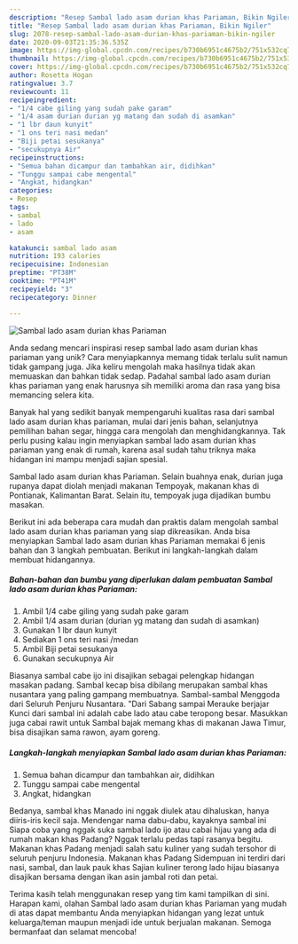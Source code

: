 ```yaml
---
description: "Resep Sambal lado asam durian khas Pariaman, Bikin Ngiler"
title: "Resep Sambal lado asam durian khas Pariaman, Bikin Ngiler"
slug: 2078-resep-sambal-lado-asam-durian-khas-pariaman-bikin-ngiler
date: 2020-09-03T21:35:36.535Z
image: https://img-global.cpcdn.com/recipes/b730b6951c4675b2/751x532cq70/sambal-lado-asam-durian-khas-pariaman-foto-resep-utama.jpg
thumbnail: https://img-global.cpcdn.com/recipes/b730b6951c4675b2/751x532cq70/sambal-lado-asam-durian-khas-pariaman-foto-resep-utama.jpg
cover: https://img-global.cpcdn.com/recipes/b730b6951c4675b2/751x532cq70/sambal-lado-asam-durian-khas-pariaman-foto-resep-utama.jpg
author: Rosetta Hogan
ratingvalue: 3.7
reviewcount: 11
recipeingredient:
- "1/4 cabe giling yang sudah pake garam"
- "1/4 asam durian durian yg matang dan sudah di asamkan"
- "1 lbr daun kunyit"
- "1 ons teri nasi medan"
- "Biji petai sesukanya"
- "secukupnya Air"
recipeinstructions:
- "Semua bahan dicampur dan tambahkan air, didihkan"
- "Tunggu sampai cabe mengental"
- "Angkat, hidangkan"
categories:
- Resep
tags:
- sambal
- lado
- asam

katakunci: sambal lado asam 
nutrition: 193 calories
recipecuisine: Indonesian
preptime: "PT38M"
cooktime: "PT41M"
recipeyield: "3"
recipecategory: Dinner

---
```



![Sambal lado asam durian khas Pariaman](https://img-global.cpcdn.com/recipes/b730b6951c4675b2/751x532cq70/sambal-lado-asam-durian-khas-pariaman-foto-resep-utama.jpg)

Anda sedang mencari inspirasi resep sambal lado asam durian khas pariaman yang unik? Cara menyiapkannya memang tidak terlalu sulit namun tidak gampang juga. Jika keliru mengolah maka hasilnya tidak akan memuaskan dan bahkan tidak sedap. Padahal sambal lado asam durian khas pariaman yang enak harusnya sih memiliki aroma dan rasa yang bisa memancing selera kita.

Banyak hal yang sedikit banyak mempengaruhi kualitas rasa dari sambal lado asam durian khas pariaman, mulai dari jenis bahan, selanjutnya pemilihan bahan segar, hingga cara mengolah dan menghidangkannya. Tak perlu pusing kalau ingin menyiapkan sambal lado asam durian khas pariaman yang enak di rumah, karena asal sudah tahu triknya maka hidangan ini mampu menjadi sajian spesial.

Sambal lado asam durian khas Pariaman. Selain buahnya enak, durian juga rupanya dapat diolah menjadi makanan Tempoyak, makanan khas di Pontianak, Kalimantan Barat. Selain itu, tempoyak juga dijadikan bumbu masakan.


Berikut ini ada beberapa cara mudah dan praktis dalam mengolah sambal lado asam durian khas pariaman yang siap dikreasikan. Anda bisa menyiapkan Sambal lado asam durian khas Pariaman memakai 6 jenis bahan dan 3 langkah pembuatan. Berikut ini langkah-langkah dalam membuat hidangannya.

<!--inarticleads1-->

##### Bahan-bahan dan bumbu yang diperlukan dalam pembuatan Sambal lado asam durian khas Pariaman:

1. Ambil 1/4 cabe giling yang sudah pake garam
1. Ambil 1/4 asam durian (durian yg matang dan sudah di asamkan)
1. Gunakan 1 lbr daun kunyit
1. Sediakan 1 ons teri nasi /medan
1. Ambil Biji petai sesukanya
1. Gunakan secukupnya Air


Biasanya sambal cabe ijo ini disajikan sebagai pelengkap hidangan masakan padang. Sambal kecap bisa dibilang merupakan sambal khas nusantara yang paling gampang membuatnya. Sambal-sambal Menggoda dari Seluruh Penjuru Nusantara. &#34;Dari Sabang sampai Merauke berjajar Kunci dari sambal ini adalah cabe lado atau cabe teropong besar. Masukkan juga cabai rawit untuk Sambal bajak memang khas di makanan Jawa Timur, bisa disajikan sama rawon, ayam goreng. 

<!--inarticleads2-->

##### Langkah-langkah menyiapkan Sambal lado asam durian khas Pariaman:

1. Semua bahan dicampur dan tambahkan air, didihkan
1. Tunggu sampai cabe mengental
1. Angkat, hidangkan


Bedanya, sambal khas Manado ini nggak diulek atau dihaluskan, hanya diiris-iris kecil saja. Mendengar nama dabu-dabu, kayaknya sambal ini Siapa coba yang nggak suka sambal lado ijo atau cabai hijau yang ada di rumah makan khas Padang? Nggak terlalu pedas tapi rasanya begitu. Makanan khas Padang menjadi salah satu kuliner yang sudah tersohor di seluruh penjuru Indonesia. Makanan khas Padang Sidempuan ini terdiri dari nasi, sambal, dan lauk pauk khas Sajian kuliner terong lado hijau biasanya disajikan bersama dengan ikan asin jambal roti dan petai. 

Terima kasih telah menggunakan resep yang tim kami tampilkan di sini. Harapan kami, olahan Sambal lado asam durian khas Pariaman yang mudah di atas dapat membantu Anda menyiapkan hidangan yang lezat untuk keluarga/teman maupun menjadi ide untuk berjualan makanan. Semoga bermanfaat dan selamat mencoba!
